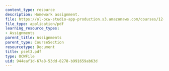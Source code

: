 ```yaml
---
content_type: resource
description: Homework assignment.
file: https://ol-ocw-studio-app-production.s3.amazonaws.com/courses/12-800-fluid-dynamics-of-the-atmosphere-and-ocean-fall-2004/944eaf1d67a853dd8278b991659ab63d_pset3.pdf
file_type: application/pdf
learning_resource_types:
- Assignments
parent_title: Assignments
parent_type: CourseSection
resourcetype: Document
title: pset3.pdf
type: OCWFile
uid: 944eaf1d-67a8-53dd-8278-b991659ab63d
---
```

